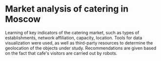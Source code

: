 # Market analysis of catering in Moscow
Learning of key indicators of the catering market, such as types of establishments, network affiliation, capacity, location. 
Tools for data visualization were used, as well as third-party resources to determine the geolocation of the objects under study.
Recommendations are given based on the fact that cafe's visitors are carried out by robots.
